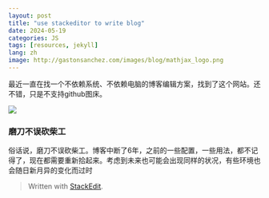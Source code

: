```yaml
---
layout: post
title: "use stackeditor to write blog"
date: 2024-05-19
categories: JS
tags: [resources, jekyll]
lang: zh
image: http://gastonsanchez.com/images/blog/mathjax_logo.png
---
```


最近一直在找一个不依赖系统、不依赖电脑的博客编辑方案，找到了这个网站。还不错，只是不支持github图床。
<!--more-->

<img class="centered" src="https://www.mathjax.org/badge/mj-logo.svg" />

### 磨刀不误砍柴工

俗话说，磨刀不误砍柴工。博客中断了6年，之前的一些配置，一些用法，都不记得了，现在都需要重新拾起来。考虑到未来也可能会出现同样的状况，有些环境也会随日新月异的变化而过时

> Written with [StackEdit](https://stackedit.io/).
<!--stackedit_data:
eyJoaXN0b3J5IjpbMTg2OTkxNDY1Nl19
-->